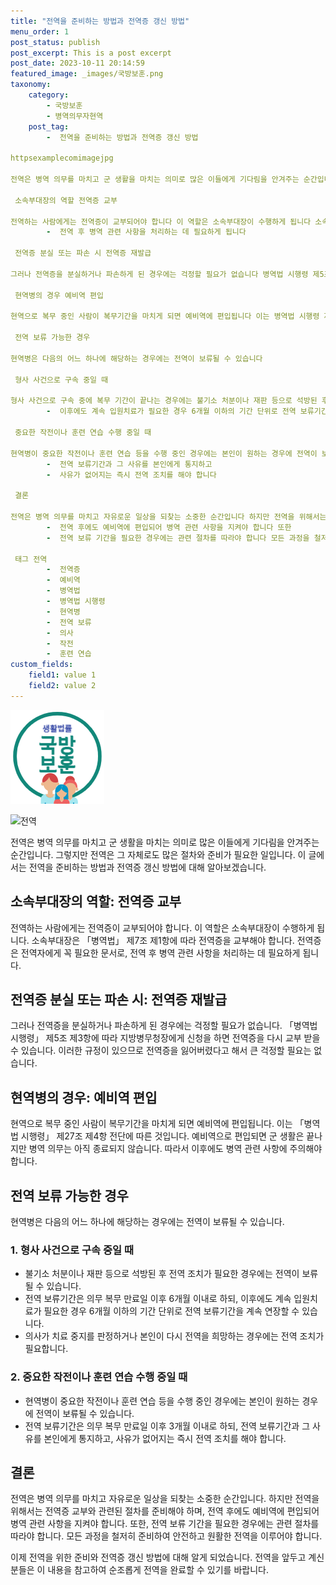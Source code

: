 ```yaml
---
title: "전역을 준비하는 방법과 전역증 갱신 방법"
menu_order: 1
post_status: publish
post_excerpt: This is a post excerpt
post_date: 2023-10-11 20:14:59
featured_image: _images/국방보훈.png
taxonomy:
    category:
        - 국방보훈
        - 병역의무자현역
    post_tag:
        -  전역을 준비하는 방법과 전역증 갱신 방법

httpsexamplecomimagejpg

전역은 병역 의무를 마치고 군 생활을 마치는 의미로 많은 이들에게 기다림을 안겨주는 순간입니다 그렇지만 전역은 그 자체로도 많은 절차와 준비가 필요한 일입니다 이 글에서는 전역을 준비하는 방법과 전역증 갱신 방법에 대해 알아보겠습니다

 소속부대장의 역할 전역증 교부

전역하는 사람에게는 전역증이 교부되어야 합니다 이 역할은 소속부대장이 수행하게 됩니다 소속부대장은 병역법 제7조 제1항에 따라 전역증을 교부해야 합니다 전역증은 전역자에게 꼭 필요한 문서로
        -  전역 후 병역 관련 사항을 처리하는 데 필요하게 됩니다

 전역증 분실 또는 파손 시 전역증 재발급

그러나 전역증을 분실하거나 파손하게 된 경우에는 걱정할 필요가 없습니다 병역법 시행령 제5조 제3항에 따라 지방병무청장에게 신청을 하면 전역증을 다시 교부 받을 수 있습니다 이러한 규정이 있으므로 전역증을 잃어버렸다고 해서 큰 걱정할 필요는 없습니다

 현역병의 경우 예비역 편입

현역으로 복무 중인 사람이 복무기간을 마치게 되면 예비역에 편입됩니다 이는 병역법 시행령 제27조 제4항 전단에 따른 것입니다 예비역으로 편입되면 군 생활은 끝나지만 병역 의무는 아직 종료되지 않습니다 따라서 이후에도 병역 관련 사항에 주의해야 합니다

 전역 보류 가능한 경우

현역병은 다음의 어느 하나에 해당하는 경우에는 전역이 보류될 수 있습니다

 형사 사건으로 구속 중일 때

형사 사건으로 구속 중에 복무 기간이 끝나는 경우에는 불기소 처분이나 재판 등으로 석방된 후 전역 조치가 필요한 경우에는 전역이 보류될 수 있습니다 이 경우 전역 보류기간은 의무 복무 만료일 이후 6개월 이내로 하되
        -  이후에도 계속 입원치료가 필요한 경우 6개월 이하의 기간 단위로 전역 보류기간을 계속 연장할 수 있습니다 의사가 치료 중지를 판정하거나 본인이 다시 전역을 희망하는 경우에는 전역 조치가 필요합니다

 중요한 작전이나 훈련 연습 수행 중일 때

현역병이 중요한 작전이나 훈련 연습 등을 수행 중인 경우에는 본인이 원하는 경우에 전역이 보류될 수 있습니다 이 경우 전역 보류기간은 의무 복무 만료일 이후 3개월 이내로 하되
        -  전역 보류기간과 그 사유를 본인에게 통지하고
        -  사유가 없어지는 즉시 전역 조치를 해야 합니다

 결론

전역은 병역 의무를 마치고 자유로운 일상을 되찾는 소중한 순간입니다 하지만 전역을 위해서는 전역증 교부와 관련된 절차를 준비해야 하며
        -  전역 후에도 예비역에 편입되어 병역 관련 사항을 지켜야 합니다 또한
        -  전역 보류 기간을 필요한 경우에는 관련 절차를 따라야 합니다 모든 과정을 철저히 준비하여 안전하고 원활한 전역을 이루어야 합니다

 태그 전역
        -  전역증
        -  예비역
        -  병역법
        -  병역법 시행령
        -  현역병
        -  전역 보류
        -  의사
        -  작전
        -  훈련 연습
custom_fields:
    field1: value 1
    field2: value 2
---
```


![국방보훈](/_images/국방보훈.png)

![전역](https://images.unsplash.com/photo-1513805959324-96c4a303cc38)

전역은 병역 의무를 마치고 군 생활을 마치는 의미로 많은 이들에게 기다림을 안겨주는 순간입니다. 그렇지만 전역은 그 자체로도 많은 절차와 준비가 필요한 일입니다. 이 글에서는 전역을 준비하는 방법과 전역증 갱신 방법에 대해 알아보겠습니다.

## 소속부대장의 역할: 전역증 교부

전역하는 사람에게는 전역증이 교부되어야 합니다. 이 역할은 소속부대장이 수행하게 됩니다. 소속부대장은 「병역법」 제7조 제1항에 따라 전역증을 교부해야 합니다. 전역증은 전역자에게 꼭 필요한 문서로, 전역 후 병역 관련 사항을 처리하는 데 필요하게 됩니다.

## 전역증 분실 또는 파손 시: 전역증 재발급

그러나 전역증을 분실하거나 파손하게 된 경우에는 걱정할 필요가 없습니다. 「병역법 시행령」 제5조 제3항에 따라 지방병무청장에게 신청을 하면 전역증을 다시 교부 받을 수 있습니다. 이러한 규정이 있으므로 전역증을 잃어버렸다고 해서 큰 걱정할 필요는 없습니다.

## 현역병의 경우: 예비역 편입

현역으로 복무 중인 사람이 복무기간을 마치게 되면 예비역에 편입됩니다. 이는 「병역법 시행령」 제27조 제4항 전단에 따른 것입니다. 예비역으로 편입되면 군 생활은 끝나지만 병역 의무는 아직 종료되지 않습니다. 따라서 이후에도 병역 관련 사항에 주의해야 합니다.

## 전역 보류 가능한 경우

현역병은 다음의 어느 하나에 해당하는 경우에는 전역이 보류될 수 있습니다.

### 1. 형사 사건으로 구속 중일 때

- 불기소 처분이나 재판 등으로 석방된 후 전역 조치가 필요한 경우에는 전역이 보류될 수 있습니다.
- 전역 보류기간은 의무 복무 만료일 이후 6개월 이내로 하되, 이후에도 계속 입원치료가 필요한 경우 6개월 이하의 기간 단위로 전역 보류기간을 계속 연장할 수 있습니다.
- 의사가 치료 중지를 판정하거나 본인이 다시 전역을 희망하는 경우에는 전역 조치가 필요합니다.

### 2. 중요한 작전이나 훈련 연습 수행 중일 때

- 현역병이 중요한 작전이나 훈련 연습 등을 수행 중인 경우에는 본인이 원하는 경우에 전역이 보류될 수 있습니다.
- 전역 보류기간은 의무 복무 만료일 이후 3개월 이내로 하되, 전역 보류기간과 그 사유를 본인에게 통지하고, 사유가 없어지는 즉시 전역 조치를 해야 합니다.

## 결론

전역은 병역 의무를 마치고 자유로운 일상을 되찾는 소중한 순간입니다. 하지만 전역을 위해서는 전역증 교부와 관련된 절차를 준비해야 하며, 전역 후에도 예비역에 편입되어 병역 관련 사항을 지켜야 합니다. 또한, 전역 보류 기간을 필요한 경우에는 관련 절차를 따라야 합니다. 모든 과정을 철저히 준비하여 안전하고 원활한 전역을 이루어야 합니다.

이제 전역을 위한 준비와 전역증 갱신 방법에 대해 알게 되었습니다. 전역을 앞두고 계신 분들은 이 내용을 참고하여 순조롭게 전역을 완료할 수 있기를 바랍니다.
